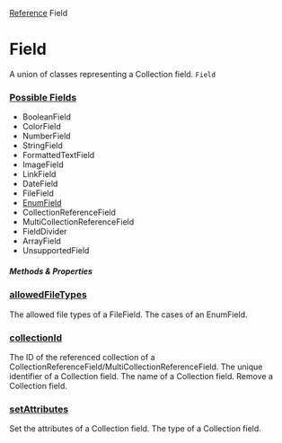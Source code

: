 [Reference](https://www.framer.com/developers/reference)
Field
# Field
A union of classes representing a Collection field.
`Field`
### [Possible Fields](https://www.framer.com/developers/reference/plugins-field#possible-fields)
  * BooleanField
  * ColorField
  * NumberField
  * StringField
  * FormattedTextField
  * ImageField
  * LinkField
  * DateField
  * FileField
  * [EnumField](https://www.framer.com/developers/reference/plugins-enum-field)
  * CollectionReferenceField
  * MultiCollectionReferenceField
  * FieldDivider
  * ArrayField
  * UnsupportedField


##### Methods & Properties
###  [allowedFileTypes](https://www.framer.com/developers/reference/plugins-field-allowed-file-types)
The allowed file types of a FileField.
The cases of an EnumField.
###  [collectionId](https://www.framer.com/developers/reference/plugins-field-collection-id)
The ID of the referenced collection of a CollectionReferenceField/MultiCollectionReferenceField.
The unique identifier of a Collection field.
The name of a Collection field.
Remove a Collection field.
###  [setAttributes](https://www.framer.com/developers/reference/plugins-field-set-attributes)
Set the attributes of a Collection field.
The type of a Collection field.
